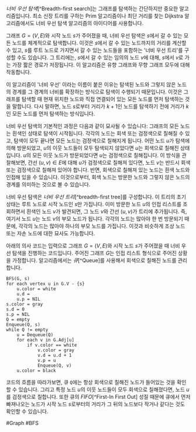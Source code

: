 *너비 우선 탐색*[^Breadth-first search]는 그래프를 탐색하는 간단하지만 중요한 알고리즘입니다. 최소 신장 트리를 구하는 Prim 알고리즘이나 최단 거리를 찾는 Dijkstra 알고리즘에서도 너비 우선 탐색 알고리즘의 아이디어를 사용합니다.

그래프 $G=(V, E)$와 시작 노드 $s$가 주어졌을 때, 너비 우선 탐색은 $s$에서 갈 수 있는 모든 노드를 체계적으로 탐색합니다. 이것은 $s$에서 갈 수 있는 노드까지의 거리를 계산할 수 있고, $s$를 루트 노드로 가지면서 갈 수 있는 노드들을 포함하는 '너비 우선 트리'를 구성할 수도 있습니다. 그 트리에는, $s$에서 갈 수 있는 임의의 노드 $v$에 대해, $s$에서 $v$로 가는 가장 짧은 경로가 저장됩니다. 이 알고리즘은 유향 그래프와 무향 그래프 모두에 대해 작동합니다.

이 알고리즘이 '너비 우선' 이라는 이름이 붙은 이유는 탐색된 노드와 그렇지 않은 노드의 경계를 그 경계의 너비를 확장하는 방식으로 탐색이 수행되기 때문입니다. 이것은 그래프를 탐색할 때 현재 위치한 노드와 직접 연결되어 있는 모든 노드를 먼저 탐색하는 것을 말합니다. 다시 말하면, 노드 $s$로부터 거리가 $k + 1$인 노드를 탐색하기 전에 거리가 $k$인 모든 노드를 먼저 탐색하는 방식입니다.

너비 우선 탐색의 기본적인 과정은 다음과 같이 묘사될 수 있습니다: 그래프의 모든 노드는 흰색인 상태로 탐색이 시작됩니다. 각각의 노드는 회색 또는 검정색으로 칠해질 수 있고, 탐색이 모두 끝나면 모든 노드는 검정색으로 칠해지게 됩니다. 어떤 노드 $u$가 탐색에 의해 방문되었고, $u$의 이웃 노드들이 모두 탐색되지 않았다면 $u$는 회색으로 칠해진 상태입니다. $u$의 모든 이웃 노드가 방문되었다면 $u$는 검정색으로 칠해집니다. 이 방식을 관찰해보면, 간선 $(u, v) \in E$에 대해 $u$가 검정색으로 칠해져 있다면, 노드 $v$는 반드시 회색 또는 검정색으로 칠해져 있어야 합니다. 반면, 회색으로 칠해져 있는 노드는 흰색 노드와 인접해 있을 수 있습니다. 이것으로부터, 회색 노드는 방문한 노드와 그렇지 않은 노드의 경계를 의미하는 것으로 볼 수 있습니다.

너비 우선 탐색은 *너비 우선 트리*[^breadth-first tree]를 구성합니다. 이 트리의 초기 상태는 루트 노드로 시작 노드인 $s$만 가집니다. 이미 방문한 노드 $u$의 인접 리스트를 조회하면서 흰색인 노드 $v$가 발견되면, 그 노드 $v$와 간선 $(u,v)$가 트리에 추가됩니다. 즉, 여기서 노드 $u$는 노드 $v$의 부모 노드가 됩니다. 각각의 노드는 많아야 한 번 방문되기 때문에, 각각의 노드는 많아야 하나의 부모 노드를 가집니다. 이것과 비슷하게 조상 노드 또는 자손 노드에 대한 묘사도 가능합니다.

아래의 의사 코드는 입력으로 그래프 $G=(V, E)$와 시작 노드 $s$가 주어졌을 때 너비 우선 탐색을 진행하는 코드입니다. 주어진 그래프 $G$는 인접 리스트 형식으로 주어진 상황을 가정합니다. 알고리즘에서는 *큐*[^Queue]를 사용해서 회색으로 칠해진 노드를 관리합니다.
```pseudo
BFS(G, s)
for each vertex u in G.V - {s}
	u.color = white
	u.d = 
	u.p = NIL
s.color = gray
s.d = 0
s.p = NIL
Q = empty
Enqueue(Q, s)
while Q != empty
	u = Dequeue(Q)
	for each v in G.Adj[u]
		if v.color == white
			v.color = gray
			v.d = u.d + 1
			v.p = u
			Enqueue(Q, v)
	u.color = black
```

코드의 흐름을 따라가보면, 큐 `Q`에는 항상 회색으로 칠해진 노드가 들어있는 것을 확인할 수 있습니다. 그리고 특정 노드 $u$의 이웃 노드들이 모두 회색으로 칠해졌다면, 노드 $u$를 검정색으로 칠합니다. 또한 큐의 *FIFO*[^First-In First Out] 성질 때문에 큐에서 먼저 빠져나오는 노드가 시작 노드 $s$로부터의 거리가 그 뒤의 노드보다 작거나 같다는 것도 확인할 수 있습니다.



#Graph #BFS
